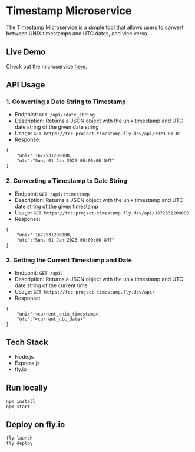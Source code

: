 # Timestamp Microservice

The Timestamp Microservice is a simple tool that allows users to convert between UNIX timestamps and UTC dates, and vice versa.

## Live Demo

Check out the microservice [here](https://fcc-project-timestamp.fly.dev/).

## API Usage

### 1. Converting a Date String to Timestamp

- Endpoint: `GET /api/:date_string`
- Description: Returns a JSON object with the unix timestamp and UTC date string of the given date string
- Usage: `GET https://fcc-project-timestamp.fly.dev/api/2023-01-01`
- Response:

```
{
    "unix":1672531200000,
    "utc":"Sun, 01 Jan 2023 00:00:00 GMT"
}
```

### 2. Converting a Timestamp to Date String

- Endpoint: `GET /api/:timestamp`
- Description: Returns a JSON object with the unix timestamp and UTC date string of the given timestamp
- Usage: `GET https://fcc-project-timestamp.fly.dev/api/1672531200000`
- Response:

```
{
    "unix":1672531200000,
    "utc":"Sun, 01 Jan 2023 00:00:00 GMT"
}
```

### 3. Getting the Current Timestamp and Date

- Endpoint: `GET /api/`
- Description: Returns a JSON object with the unix timestamp and UTC date string of the current time
- Usage: `GET https://fcc-project-timestamp.fly.dev/api/`
- Response:

```
{
    "unix":<current_unix_timestamp>,
    "utc":"<current_utc_date>"
}
```

## Tech Stack

- Node.js
- Express.js
- fly.io

## Run locally

```
npm install
npm start
```

## Deploy on fly.io

```
fly launch
fly deploy
```

